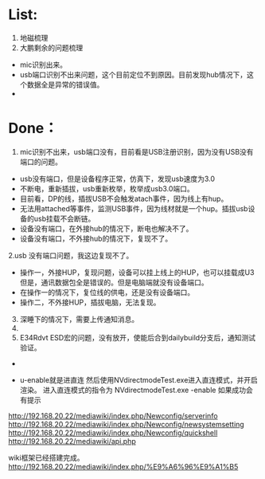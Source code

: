 # List:
1. 地磁梳理
2. 大鹏剩余的问题梳理
- mic识别出来。
- usb端口识别不出来问题，这个目前定位不到原因。目前发现hub情况下，这个数据全是异常的错误值。
- 

#  Done：
1. mic识别不出来，usb端口没有，目前看是USB注册识别，因为没有USB没有端口的问题。
- usb没有端口，但是设备程序正常，仿真下，发现usb速度为3.0
- 不断电，重新插拔，usb重新枚举，枚举成usb3.0端口。
- 目前看，DP的线，插拔USB不会触发atach事件，因为线上有hup。
- 无法用attached等事件，监测USB事件，因为线材就是一个hup。插拔usb设备的usb挂载不会断链。
- 设备没有端口，在外接hub的情况下，断电也解决不了。
- 设备没有端口，不外接hub的情况下，复现不了。

2.usb 没有端口问题，我这边复现不了。
- 操作一，外接HUP，复现问题，设备可以挂上线上的HUP，也可以挂载成U3但是，通讯数据包全是错误的。但是电脑端就没有设备端口。
- 在操作一的情况下，复位线的供电，还是没有设备端口。
- 操作二，不外接HUP，插拔电脑，无法复现。

3. 深睡下的情况下，需要上传通知消息。
4. 
5. E34Rdvt ESD宏的问题，没有放开，使能后合到dailybuild分支后，通知测试验证。
- 



- u-enable就是进直连
然后使用NVdirectmodeTest.exe进入直连模式，并开启渲染。
进入直连模式的指令为
NVdirectmodeTest.exe -enable
如果成功会有提示

http://192.168.20.22/mediawiki/index.php/Newconfig/serverinfo
http://192.168.20.22/mediawiki/index.php/Newconfig/newsystemsetting
http://192.168.20.22/mediawiki/index.php/Newconfig/quickshell
http://192.168.20.22/mediawiki/api.php

wiki框架已经搭建完成。
http://192.168.20.22/mediawiki/index.php/%E9%A6%96%E9%A1%B5


